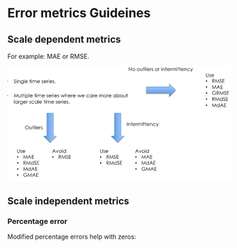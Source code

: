 # Error metrics Guideines 

## Scale dependent metrics

For example: MAE or RMSE.

<div align="center">
<img src="https://github.com/razielar/forecasting_with_ML/blob/main/img/guidelines_scale_dependent.png" alt="logo"></img>
</div>

## Scale independent metrics

### Percentage error

Modified percentage errors help with zeros:




